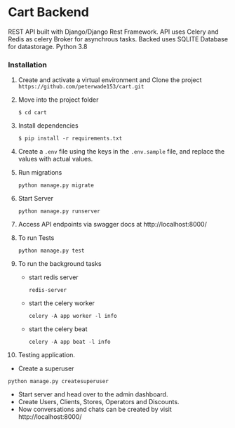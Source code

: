 # Cart Backend

REST API built with Django/Django Rest Framework. API uses Celery and Redis as celery Broker for asynchrous tasks.
Backed uses SQLITE Database for datastorage.
Python 3.8

### Installation

1. Create and activate a virtual environment and Clone the project `https://github.com/peterwade153/cart.git`

2. Move into the project folder
   ```
   $ cd cart
   ```

3. Install dependencies 
   ```
   $ pip install -r requirements.txt
   ```

4. Create a `.env` file using the keys in the `.env.sample` file, and replace the values with actual values.

5. Run migrations
   ```
   python manage.py migrate
   ```

6. Start Server
   ```
   python manage.py runserver
   ```

7. Access API endpoints via swagger docs at
   http://localhost:8000/

8. To run Tests
   ```
   python manage.py test
   ```

9. To run the background tasks
    - start redis server
      ```
      redis-server
      ```
    - start the celery worker 
      ```
      celery -A app worker -l info
      ```
    - start the celery beat 
      ```
      celery -A app beat -l info
      ```

10. Testing application.
   - Create a superuser
   ```
   python manage.py createsuperuser
   ```
   - Start server and head over to the admin dashboard.
   - Create Users, Clients, Stores, Operators and Discounts.
   - Now conversations and chats can be created by visit http://localhost:8000/
